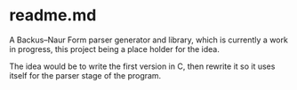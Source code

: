 # readme.md

A Backus–Naur Form parser generator and library, which is currently a work in
progress, this project being a place holder for the idea.

The idea would be to write the first version in C, then rewrite it so it uses
itself for the parser stage of the program.

